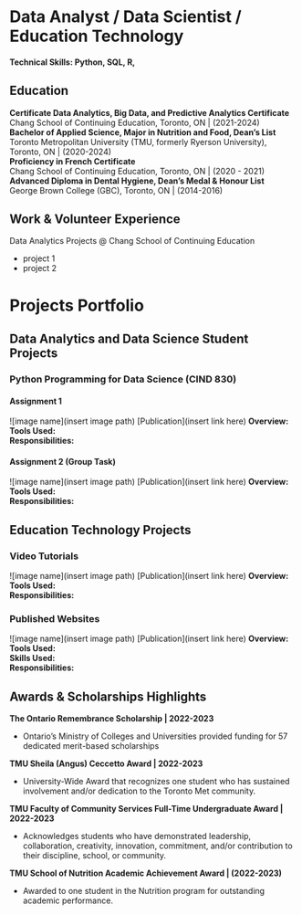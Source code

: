 # Data Analyst / Data Scientist / Education Technology

#### Technical Skills: Python, SQL, R, 

## Education
**Certificate Data Analytics, Big Data, and Predictive Analytics Certificate** <br />
Chang School of Continuing Education, Toronto, ON | (2021-2024) <br />
**Bachelor of Applied Science, Major in Nutrition and Food, Dean’s List** <br />
Toronto Metropolitan University (TMU, formerly Ryerson University), Toronto, ON | (2020-2024) <br />
**Proficiency in French Certificate** <br />
Chang School of Continuing Education, Toronto, ON | (2020 - 2021) <br />
**Advanced Diploma in Dental Hygiene, Dean’s Medal &  Honour List** <br />
George Brown College (GBC), Toronto, ON | (2014-2016)

## Work & Volunteer Experience
Data Analytics Projects @ Chang School of Continuing Education
- project 1
- project 2

# Projects Portfolio
## Data Analytics and Data Science Student Projects

### Python Programming for Data Science (CIND 830)
#### Assignment 1
![image name](insert image path)
[Publication](insert link here)
**Overview:** <br />
**Tools Used:** <br />
**Responsibilities:** <br />

#### Assignment 2 (Group Task)
![image name](insert image path)
[Publication](insert link here)
**Overview:** <br />
**Tools Used:** <br />
**Responsibilities:** <br />

## Education Technology Projects

### Video Tutorials
![image name](insert image path)
[Publication](insert link here)
**Overview:** <br />
**Tools Used:** <br />
**Responsibilities:** <br />

### Published Websites
![image name](insert image path)
[Publication](insert link here)
**Overview:** <br />
**Tools Used:** <br />
**Skills Used:** <br />
**Responsibilities:** <br />

## Awards & Scholarships Highlights
**The Ontario Remembrance Scholarship	| 2022-2023** <br />
- Ontario’s Ministry of Colleges and Universities provided funding for 57 dedicated merit-based scholarships <br />

**TMU Sheila (Angus) Ceccetto Award |	2022-2023** <br />
- University-Wide Award that recognizes one student who has sustained involvement and/or dedication to the Toronto Met community. <br />

**TMU Faculty of Community Services Full-Time Undergraduate Award |	2022-2023** <br />
- Acknowledges students who have demonstrated leadership, collaboration, creativity, innovation, commitment, and/or contribution to their discipline, school, or community. <br />

**TMU School of Nutrition Academic Achievement Award |	(2022-2023)** <br />
- Awarded to one student in the Nutrition program for outstanding academic performance.
